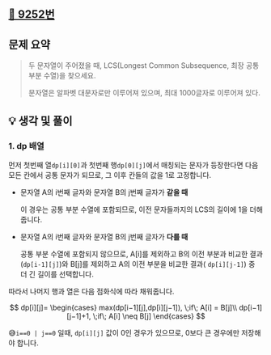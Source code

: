 ## [📌 9252번](https://www.acmicpc.net/problem/9252)

## 문제 요약

> 두 문자열이 주어졌을 때, LCS(Longest Common Subsequence, 최장 공통 부분 수열)을 찾으세요.
>
> 문자열은 알파벳 대문자로만 이루어져 있으며, 최대 1000글자로 이루어져 있다.

## 💡 생각 및 풀이

### 1. dp 배열

먼저 첫번째 열```dp[i][0]```과 첫번째 행```dp[0][j]```에서 매칭되는 문자가 등장한다면 다음 모든 칸에서 공통 문자가 되므로, 그 이후 칸들의 값을 1로
고정합니다.

- 문자열 A의 i번째 글자와 문자열 B의 j번째 글자가 **같을 때**

  이 경우는 공통 부분 수열에 포함되므로, 이전 문자들까지의 LCS의 길이에 1을 더해줍니다.


- 문자열 A의 i번째 글자와 문자열 B의 j번째 글자가 **다를 때**

  공통 부분 수열에 포함되지 않으므로, A[i]를 제외하고 B의 이전 부분과 비교한 결과(```dp[i-1][j]```)와 B[j]를 제외하고 A의 이전 부분을 비교한 결과(
  ```dp[i][j-1]```) 중 더 긴 길이를 선택합니다.

따라서 나머지 행과 열은 다음 점화식에 따라 채워줍니다.

$$ dp[i][j]=
\begin{cases}
max(dp[i−1][j],dp[i][j−1]), \;if\; A[i] = B[j]\\
dp[i−1][j−1]+1, \;if\; A[i] \neq B[j]
\end{cases}
$$

😅```i==0 | j==0``` 일때, ```dp[i][j]``` 값이 0인 경우가 있으므로, 0보다 큰 경우에만 저장해야 합니다.